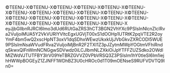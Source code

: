 ©️TEENU-X©️TEENU-X©️TEENU-X©️TEENU-X©️TEENU-X©️TEENU-X©️TEENU-X©️TEENU-X©️TEENU-X©️TEENU-X©️TEENU-X©️TEENU-X©️TEENU-X©️TEENU-X©️TEENU-X©️TEENU-X©️TEENU-X©️TEENU-X©️TEENU-X©️TEENU-X©️TEENU-X©️TEENU-X©️TEENU-X
eyJjbGllbnRJRCI6Imo3dUd6RUtGaZRS3hCT3BGN2VhYXc9PSIsInNlcnZlclRva2VuIjoiMUA5Y2VkVURlYVltcEgxUGVjT00xS1dOOHp1UTRtK2pqVTE2R2oyYmF4bm5wQ2xscHpNT3oxV1dqSDhxWEwzUkxkUjJVbGkvZXRCODI5WUE9PSIsImNsaWVudFRva2VuIjoiMjBnR2F2TXI1Z3pJZytmMWpYOGtmVFhiRndqSkwxQlFnWmNCNGgwSDVwdz0iLCJlbmNLZXkiOiJpYTFFZUZSdko2OWdlMlZWdVJTUTFBY3lrV09YeTBRZGVVZ0VPbVRSQ3Z3PSIsIm1hY0tleSI6Im1iejhHWWpBOGEyZ1ZJNFF1WDhBZ3U0cHROc0d1T09mOENseS9RUFVDVTQ9In0= 
